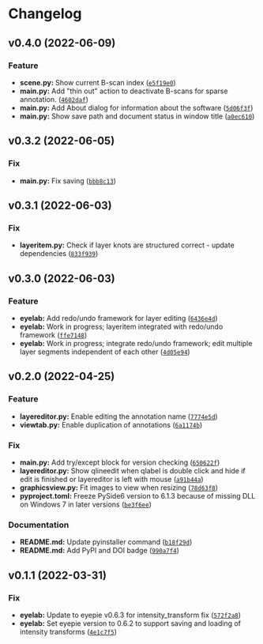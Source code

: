 # Changelog

<!--next-version-placeholder-->

## v0.4.0 (2022-06-09)
### Feature
* **scene.py:** Show current B-scan index ([`e5f19e0`](https://github.com/MedVisBonn/eyelab/commit/e5f19e0aa335f6d0ee1a1b1bbdfa77b4c00a66de))
* **main.py:** Add "thin out" action to deactivate B-scans for sparse annotation. ([`4602daf`](https://github.com/MedVisBonn/eyelab/commit/4602daf5a27a4123ef7acc00fc19fdea1dd796ed))
* **main.py:** Add About dialog for information about the software ([`5d06f3f`](https://github.com/MedVisBonn/eyelab/commit/5d06f3f619d799fc5fe4ea4e4fa0f317a79b22f1))
* **main.py:** Show save path and document status in window title ([`a0ec610`](https://github.com/MedVisBonn/eyelab/commit/a0ec610ddded35319e8567adf3c839a888accd14))

## v0.3.2 (2022-06-05)
### Fix
* **main.py:** Fix saving ([`bbb8c13`](https://github.com/MedVisBonn/eyelab/commit/bbb8c136654ac3b620ed077eec9b7a7fb0afb72f))

## v0.3.1 (2022-06-03)
### Fix
* **layeritem.py:** Check if layer knots are structured correct - update dependencies ([`833f939`](https://github.com/MedVisBonn/eyelab/commit/833f93984906859bcf11261bd266e6c14855da53))

## v0.3.0 (2022-06-03)
### Feature
* **eyelab:** Add redo/undo framework for layer editing ([`6436e4d`](https://github.com/MedVisBonn/eyelab/commit/6436e4da5982fe9a39102e115a9bcccd0ca23378))
* **eyelab:** Work in progress; layeritem integrated with redo/undo framework ([`ffe7148`](https://github.com/MedVisBonn/eyelab/commit/ffe7148f804eaa56b353d0bf4fcfbcfa4a119c13))
* **eyelab:** Work in progress; integrate redo/undo framework; edit multiple layer segments independent of each other ([`4d05e94`](https://github.com/MedVisBonn/eyelab/commit/4d05e94397e48c54d9432c3132213e2cddf62dc0))

## v0.2.0 (2022-04-25)
### Feature
* **layereditor.py:** Enable editing the annotation name ([`7774e5d`](https://github.com/MedVisBonn/eyelab/commit/7774e5dc1597bf7da039fdb46186f51a845873b4))
* **viewtab.py:** Enable duplication of annotations ([`6a1174b`](https://github.com/MedVisBonn/eyelab/commit/6a1174bc6e8ddb09902ae5fd1db750b18fa62bd3))

### Fix
* **main.py:** Add try/except block for version checking ([`650622f`](https://github.com/MedVisBonn/eyelab/commit/650622f6b4d734f0b9ab68530234bb40ff785a41))
* **layereditor.py:** Show qlineedit when qlabel is double click and hide if edit is finished or layereditor is left with mouse ([`a91b44a`](https://github.com/MedVisBonn/eyelab/commit/a91b44a41904c83943f0d638dc89b2a0f967dc1c))
* **graphicsview.py:** Fit images to view when resizing ([`78d63f8`](https://github.com/MedVisBonn/eyelab/commit/78d63f86b43de64a9d3b964a50c4995766645fb1))
* **pyproject.toml:** Freeze PySide6 version to 6.1.3 because of missing DLL on Windows 7 in later versions ([`be3f6ee`](https://github.com/MedVisBonn/eyelab/commit/be3f6ee9834df44035a0557de9327d741eb09739))

### Documentation
* **README.md:** Update pyinstaller command ([`b18f29d`](https://github.com/MedVisBonn/eyelab/commit/b18f29db819015a1a9a0f7a3aab70fdee86f68a5))
* **README.md:** Add PyPI and DOI badge ([`990a7f4`](https://github.com/MedVisBonn/eyelab/commit/990a7f41d8ab43adc779eaad80c761693e5250c2))

## v0.1.1 (2022-03-31)
### Fix
* **eyelab:** Update to eyepie v0.6.3 for intensity_transform fix ([`572f2a8`](https://github.com/MedVisBonn/eyelab/commit/572f2a8c83ecbfc8ef1fd786fa35a3dd68934e9c))
* **eyelab:** Set eyepie version to 0.6.2 to support saving and loading of intensity transforms ([`4e1c7f5`](https://github.com/MedVisBonn/eyelab/commit/4e1c7f53c9ce1d211be247cf75a0362309be4182))
